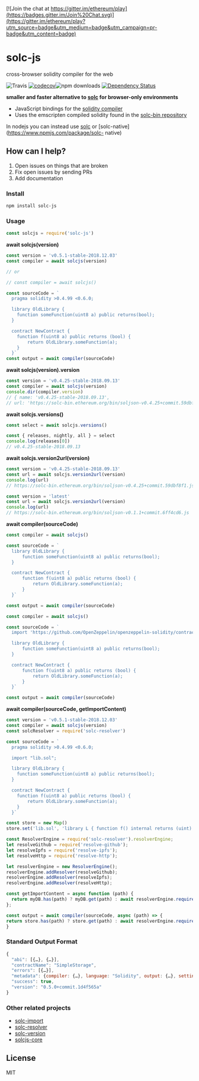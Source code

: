 [![Join the chat at https://gitter.im/ethereum/play](https://badges.gitter.im/Join%20Chat.svg)](https://gitter.im/ethereum/play?utm_source=badge&utm_medium=badge&utm_campaign=pr-badge&utm_content=badge)

# solc-js
cross-browser solidity compiler for the web

![Travis](https://img.shields.io/travis/ethereum-play/solc-js.svg)
[![codecov](https://codecov.io/gh/ethereum-play/solc-js/branch/master/graph/badge.svg)](https://codecov.io/gh/alincode/ethereum-play/solc-js)![npm downloads](https://img.shields.io/npm/dt/ethereum-play/solc-js.svg)
[![Dependency Status](https://img.shields.io/david/ethereum-play/solc-js.svg?style=flat)](https://david-dm.org/ethereum-play/solc-js)

**smaller and faster alternative to [solc](https://www.npmjs.com/package/solc) for browser-only environments**
* JavaScript bindings for the [solidity compiler](https://github.com/ethereum/solidity)
* Uses the emscripten compiled solidity found in the [solc-bin repository](https://github.com/ethereum/solc-bin)

In nodejs you can instead use [solc](https://www.npmjs.com/package/solc) or [solc-native](https://www.npmjs.com/package/solc-
native)

## How can I help?

1. Open issues on things that are broken
2. Fix open issues by sending PRs
3. Add documentation

### Install

```sh
npm install solc-js
```

### Usage

```js
const solcjs = require('solc-js')
```
**await solcjs(version)**

```js
const version = 'v0.5.1-stable-2018.12.03'
const compiler = await solcjs(version)

// or

// const compiler = await solcjs()

const sourceCode = `
  pragma solidity >0.4.99 <0.6.0;

  library OldLibrary {
    function someFunction(uint8 a) public returns(bool);
  }

  contract NewContract {
    function f(uint8 a) public returns (bool) {
        return OldLibrary.someFunction(a);
    }
  }`
const output = await compiler(sourceCode)
```

**await solcjs(version).version**

```js
const version = 'v0.4.25-stable-2018.09.13'
const compiler = await solcjs(version)
console.dir(compiler.version)
// { name: 'v0.4.25-stable-2018.09.13',
// url: 'https://solc-bin.ethereum.org/bin/soljson-v0.4.25+commit.59dbf8f1.js' }
```

**await solcjs.versions()**

```js
const select = await solcjs.versions()

const { releases, nightly, all } = select
console.log(releases[0])
// v0.4.25-stable-2018.09.13
```
<!--
```js
const list = ''
const select = await solcjs.versions(list)

const { releases, nightly, all } = select
console.log(releases[0])
``` -->

**await solcjs.version2url(version)**

```js
const version = 'v0.4.25-stable-2018.09.13'
const url = await solcjs.version2url(version)
console.log(url)
// https://solc-bin.ethereum.org/bin/soljson-v0.4.25+commit.59dbf8f1.js
```

```js
const version = 'latest'
const url = await solcjs.version2url(version)
console.log(url)
// https://solc-bin.ethereum.org/bin/soljson-v0.1.1+commit.6ff4cd6.js
```

**await compiler(sourceCode)**

```js
const compiler = await solcjs()

const sourceCode = `
  library OldLibrary {
      function someFunction(uint8 a) public returns(bool);
  }

  contract NewContract {
      function f(uint8 a) public returns (bool) {
          return OldLibrary.someFunction(a);
      }
  }`

const output = await compiler(sourceCode)
```

```js
const compiler = await solcjs()

const sourceCode = `
  import 'https://github.com/OpenZeppelin/openzeppelin-solidity/contracts/math/SafeMath.sol';

  library OldLibrary {
      function someFunction(uint8 a) public returns(bool);
  }

  contract NewContract {
      function f(uint8 a) public returns (bool) {
          return OldLibrary.someFunction(a);
      }
  }`

const output = await compiler(sourceCode)
```

**await compiler(sourceCode, getImportContent)**

```js
const version = 'v0.5.1-stable-2018.12.03'
const compiler = await solcjs(version)
const solcResolver = require('solc-resolver')

const sourceCode = `
  pragma solidity >0.4.99 <0.6.0;

  import "lib.sol";

  library OldLibrary {
    function someFunction(uint8 a) public returns(bool);
  }

  contract NewContract {
    function f(uint8 a) public returns (bool) {
        return OldLibrary.someFunction(a);
    }
  }`

const store = new Map()
store.set('lib.sol', 'library L { function f() internal returns (uint) { return 7; } }')

const ResolverEngine = require('solc-resolver').resolverEngine;
let resolveGithub = require('resolve-github');
let resolveIpfs = require('resolve-ipfs');
let resolveHttp = require('resolve-http');

let resolverEngine = new ResolverEngine();
resolverEngine.addResolver(resolveGithub);
resolverEngine.addResolver(resolveIpfs);
resolverEngine.addResolver(resolveHttp);

const getImportContent = async function (path) {
  return myDB.has(path) ? myDB.get(path) : await resolverEngine.require(path);
};

const output = await compiler(sourceCode, async (path) => {
return store.has(path) ? store.get(path) : await resolverEngine.require(path))
}
```

### Standard Output Format

```js
{
  "abi": [{…}, {…}],
  "contractName": "SimpleStorage",
  "errors": [{…}],
  "metadata": {compiler: {…}, language: "Solidity", output: {…}, settings: {…}, sources: {…}, …},
  "success": true,
  "version": "0.5.0+commit.1d4f565a"
}
```

### Other related projects

* [solc-import](https://github.com/alincode/solc-import)
* [solc-resolver](https://github.com/alincode/solc-resolver)
* [solc-version](https://github.com/alincode/solc-version)
* [solcjs-core](https://github.com/alincode/solcjs-core)


## License

MIT
